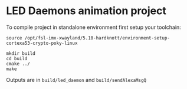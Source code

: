# LED Daemons animation project

To compile project in standalone environment first setup your toolchain:

```
source /opt/fsl-imx-xwayland/5.10-hardknott/environment-setup-cortexa53-crypto-poky-linux
```


```
mkdir build
cd build
cmake ../
make
```
Outputs are in `build/led_daemon` and `build/sendAlexaMsgQ`
